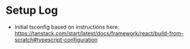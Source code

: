 # Setup Log

- Initial tsconfig based on instructions here: https://tanstack.com/start/latest/docs/framework/react/build-from-scratch#typescript-configuration